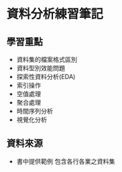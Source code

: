 # 資料分析練習筆記

## 學習重點
- 資料集的檔案格式區別
- 資料型別效能問題
- 探索性資料分析(EDA)
- 索引操作
- 空值處理
- 聚合處理
- 時間序列分析
- 視覺化分析

## 資料來源
- 書中提供範例 包含各行各業之資料集
